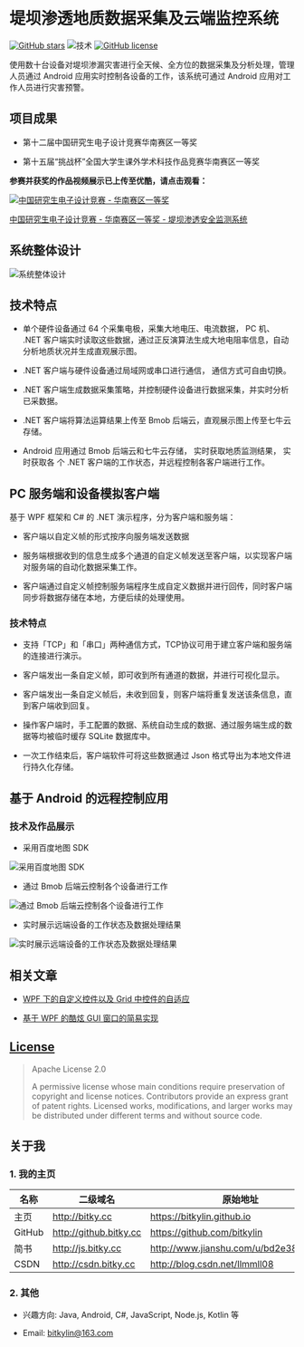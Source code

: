 # 堤坝渗透地质数据采集及云端监控系统

[![GitHub stars](https://img.shields.io/github/stars/bitkylin/InteractionByFrames.svg)](https://github.com/bitkylin/InteractionByFrames/stargazers)
![技术](https://img.shields.io/badge/%E6%8A%80%E6%9C%AF-Bmob%7C%E4%B8%83%E7%89%9B%7CAndroid%7CWPF-brightgreen.svg)
[![GitHub license](https://img.shields.io/badge/许可证-Apache_2-blue.svg)](https://github.com/bitkylin/InteractionByFrames/blob/master/LICENSE)

使用数十台设备对堤坝渗漏灾害进行全天候、全方位的数据采集及分析处理，管理人员通过
Android 应用实时控制各设备的工作，该系统可通过 Android 应用对工作人员进行灾害预警。

## 项目成果

- 第十二届中国研究生电子设计竞赛华南赛区一等奖

- 第十五届“挑战杯”全国大学生课外学术科技作品竞赛华南赛区一等奖

**参赛并获奖的作品视频展示已上传至优酷，请点击观看：**

[![中国研究生电子设计竞赛 - 华南赛区一等奖](./mdphoto/1.jpg)](http://v.youku.com/v_show/id_XMjkwMjg2ODcxNg==.html)

[中国研究生电子设计竞赛 - 华南赛区一等奖 - 堤坝渗透安全监测系统](http://v.youku.com/v_show/id_XMjkwMjg2ODcxNg==.html)

## 系统整体设计

![系统整体设计](./mdphoto/2.jpg)

## 技术特点

- 单个硬件设备通过 64 个采集电极，采集大地电压、电流数据， PC 机、 .NET 客户端实时读取这些数据，通过正反演算法生成大地电阻率信息，自动分析地质状况并生成直观展示图。

- .NET 客户端与硬件设备通过局域网或串口进行通信， 通信方式可自由切换。

- .NET 客户端生成数据采集策略，并控制硬件设备进行数据采集，并实时分析已采数据。

- .NET 客户端将算法运算结果上传至 Bmob 后端云，直观展示图上传至七牛云存储。

- Android 应用通过 Bmob 后端云和七牛云存储， 实时获取地质监测结果， 实时获取各
个 .NET 客户端的工作状态，并远程控制各客户端进行工作。


## PC 服务端和设备模拟客户端

基于 WPF 框架和 C# 的 .NET 演示程序，分为客户端和服务端：

- 客户端以自定义帧的形式按序向服务端发送数据

- 服务端根据收到的信息生成多个通道的自定义帧发送至客户端，以实现客户端对服务端的自动化数据采集工作。

- 客户端通过自定义帧控制服务端程序生成自定义数据并进行回传，同时客户端同步将数据存储在本地，方便后续的处理使用。

### 技术特点

- 支持「TCP」和「串口」两种通信方式，TCP协议可用于建立客户端和服务端的连接进行演示。

- 客户端发出一条自定义帧，即可收到所有通道的数据，并进行可视化显示。

- 客户端发出一条自定义帧后，未收到回复，则客户端将重复发送该条信息，直到客户端收到回复。

- 操作客户端时，手工配置的数据、系统自动生成的数据、通过服务端生成的数据等均被临时缓存 SQLite 数据库中。

- 一次工作结束后，客户端软件可将这些数据通过 Json 格式导出为本地文件进行持久化存储。

## 基于 Android 的远程控制应用

### 技术及作品展示

- 采用百度地图 SDK

![采用百度地图 SDK](./mdphoto/21.jpg)

- 通过 Bmob 后端云控制各个设备进行工作

![通过 Bmob 后端云控制各个设备进行工作](./mdphoto/22.jpg)

- 实时展示远端设备的工作状态及数据处理结果

![实时展示远端设备的工作状态及数据处理结果](./mdphoto/23.jpg)

## 相关文章

- [WPF 下的自定义控件以及 Grid 中控件的自适应](http://www.jianshu.com/p/1526a02f3556)

- [基于 WPF 的酷炫 GUI 窗口的简易实现](http://www.jianshu.com/p/b2b8b0161397)

## [License](https://github.com/bitkylin/InteractionByFrames/blob/master/LICENSE)

> Apache License 2.0
> 
> A permissive license whose main conditions require preservation of copyright and license notices. Contributors provide an express grant of patent rights. Licensed works, modifications, and larger works may be distributed under different terms and without source code.

## 关于我

### 1. 我的主页

名称|二级域名|原始地址
---|---|---
主页|http://bitky.cc|https://bitkylin.github.io
GitHub|http://github.bitky.cc|https://github.com/bitkylin
简书|http://js.bitky.cc|http://www.jianshu.com/u/bd2e386a6ea8
CSDN|http://csdn.bitky.cc|http://blog.csdn.net/llmmll08


### 2. 其他

- 兴趣方向: Java, Android, C#, JavaScript, Node.js, Kotlin 等

- Email: bitkylin@163.com
